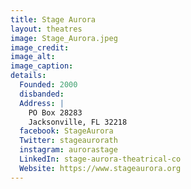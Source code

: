 ```yaml
---
title: Stage Aurora
layout: theatres
image: Stage_Aurora.jpeg
image_credit:
image_alt:
image_caption:
details:
  Founded: 2000
  disbanded:
  Address: |
    PO Box 28283
    Jacksonville, FL 32218
  facebook: StageAurora
  Twitter: stageaurorath
  instagram: aurorastage
  LinkedIn: stage-aurora-theatrical-co
  Website: https://www.stageaurora.org
---
```

